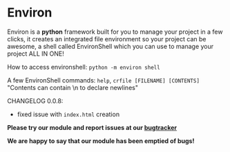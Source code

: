 # Environ
Environ is a **python** framework built for you to manage your project in a few clicks, it creates an integrated file environment so your project can be awesome, a shell called EnvironShell which you can use to manage your project ALL IN ONE!


How to access environshell:
` python -m environ shell `


A few EnvironShell commands:
` help `,
` crfile [FILENAME] [CONTENTS] `
"Contents can contain \n to declare newlines"



CHANGELOG 0.0.8:
* fixed issue with `index.html` creation



**Please try our module and report issues at our [bugtracker](https://github.com/OpenStudioX/Environ/issues/choose)**

**We are happy to say that our module has been emptied of bugs!**